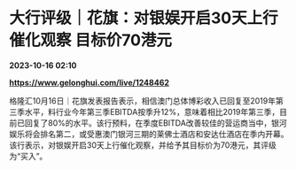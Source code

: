 # 大行评级｜花旗：对银娱开启30天上行催化观察 目标价70港元

**2023-10-16 02:10**

**https://www.gelonghui.com/live/1248462**

格隆汇10月16日｜花旗发表报告表示，相信澳门总体博彩收入已回复至2019年第三季水平，料行业今年第三季EBITDA按季升12%，意味着相比2019年第三季，目前已回复了80%的水平。该行预料，在季度EBITDA改善较佳的营运商当中，银河娱乐将会排名第二，或受惠澳门银河三期的莱佛士酒店和安达仕酒店在季内开幕。该行表示，对银娱开启30天上行催化观察，并给予其目标价为70港元，其评级为“买入”。